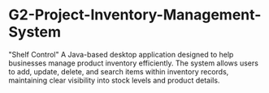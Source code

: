 # G2-Project-Inventory-Management-System
"Shelf Control"
    A Java-based desktop application designed to help businesses manage product inventory efficiently.
        The system allows users to add, update, delete, and search items within inventory records, maintaining clear visibility into stock levels and product details.
